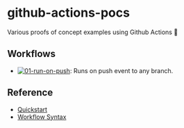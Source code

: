 # github-actions-pocs
Various proofs of concept examples using Github Actions 🤖

## Workflows

- [![01-run-on-push](https://github.com/mbtamuli/github-actions-pocs/actions/workflows/01-run-on-push.yaml/badge.svg)](https://github.com/mbtamuli/github-actions-pocs/actions/workflows/01-run-on-push.yaml): Runs on push event to any branch.

## Reference

- [Quickstart](https://docs.github.com/en/actions/quickstart)
- [Workflow Syntax](https://docs.github.com/en/actions/using-workflows/workflow-syntax-for-github-actions)
